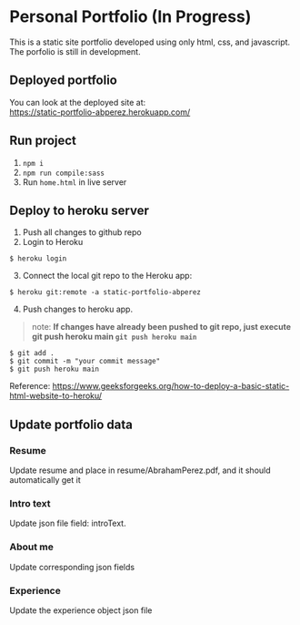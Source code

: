 # Personal Portfolio (In Progress)

This is a static site portfolio developed using only html, css, and javascript. The porfolio is still in development.

## Deployed portfolio
You can look at the deployed site at:\
https://static-portfolio-abperez.herokuapp.com/

## Run project

1. `npm i`
2. `npm run compile:sass`
3. Run `home.html` in live server

## Deploy to heroku server

1. Push all changes to github repo
2. Login to Heroku 
```console
$ heroku login
```
3. Connect the local git repo to the Heroku app:
```console
$ heroku git:remote -a static-portfolio-abperez
```
4. Push changes to heroku app. 
> note: **If changes have already been pushed to git repo, just execute git push heroku main `git push heroku main`**

```console
$ git add . 
$ git commit -m "your commit message" 
$ git push heroku main
```

Reference: https://www.geeksforgeeks.org/how-to-deploy-a-basic-static-html-website-to-heroku/

## Update portfolio data

### Resume
Update resume and place in resume/AbrahamPerez.pdf, and it should automatically get it

### Intro text
Update json file field: introText.

### About me
Update corresponding json fields

### Experience
Update the experience object json file